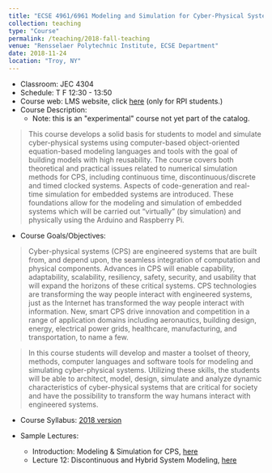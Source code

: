 ```yaml
---
title: "ECSE 4961/6961 Modeling and Simulation for Cyber-Physical Systems"
collection: teaching
type: "Course"
permalink: /teaching/2018-fall-teaching
venue: "Rensselaer Polytechnic Institute, ECSE Department"
date: 2018-11-24
location: "Troy, NY"
---
```

- Classroom: JEC 4304
- Schedule: T F 12:30 - 13:50
- Course web: LMS website, click [here](https://lms.rpi.edu/) (only for RPI students.)
- Course Description:
  - Note: this is an "experimental" course not yet part of the catalog.
> This course develops a solid basis for students to model and simulate cyber-physical systems using computer-based object-oriented equation-based modeling languages and tools with the goal of building models with high reusability. The course covers both theoretical and practical issues related to numerical simulation methods for CPS, including continuous time, discontinuous/discrete and timed clocked systems. Aspects of code-generation and real-time simulation for embedded systems are introduced. These foundations allow for the modeling and simulation of embedded systems which will be carried out “virtually” (by simulation) and physically using the Arduino and Raspberry Pi.

- Course Goals/Objectives:
> Cyber-physical systems (CPS) are engineered systems that are built from, and depend upon, the seamless integration of computation and physical components. Advances in CPS will enable capability, adaptability, scalability, resiliency, safety, security, and usability that will expand the horizons of these critical systems. CPS technologies are transforming the way people interact with engineered systems, just as the Internet has transformed the way people interact with information. New, smart CPS drive innovation and competition in a range of application domains including aeronautics, building design, energy, electrical power grids, healthcare, manufacturing, and transportation, to name a few.

> In this course students will develop and master a toolset of theory, methods, computer languages and software tools for modeling and simulating cyber-physical systems. Utilizing these skills, the students will be able to architect, model, design, simulate and analyze dynamic characteristics of cyber-physical systems that are critical for society and have the possibility to transform the way humans interact with engineered systems.

- Course Syllabus: [2018 version](https://ecse.rpi.edu/~vanfrl/documents/courses/2018_cps/2018_syllabus_ECSE_4-696x_MODnSIM_FOR_CYBER-PHYSICAL_SYS.pdf)

- Sample Lectures:
  - Introduction: Modeling & Simulation for CPS, [here](https://ecse.rpi.edu/~vanfrl/documents/courses/2018_cps/2018_intro_for_web.pdf)
  - Lecture 12: Discontinuous and Hybrid System Modeling, [here](https://ecse.rpi.edu/~vanfrl/documents/courses/2018_cps/2018_L12E_for_web.pdf)
